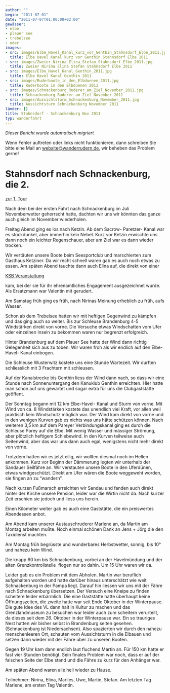 ```yaml
---
author: ""
begin: "2011-07-01"
date: "2011-07-07T01:00:00+02:00"
gewässer:
- elbe
- plauer see
- trebelsee
- oder
images:
- src: images/Elbe_Havel_Kanal_kurz_vor_Genthin_Stahnsdorf_Elbe_2011.jpg
  title: Elbe Havel Kanal kurz vor Genthin Stahnsdorf Elbe 2011
- src: images/Zweier_Nirina_Elina_Stefan_Stahnsdorf_Elbe_2011.jpg
  title: Zweier Nirina Elina Stefan Stahnsdorf Elbe 2011
- src: images/Elbe_Havel_Kanal_Genthin_2011.jpg
  title: Elbe Havel Kanal Genthin 2011
- src: images/Ruderboote_in_den_Elbduenen_2011.jpg
  title: Ruderboote in den Elbduenen 2011
- src: images/Schnackenburg_Ruderer_am_Ziel_November_2011.jpg
  title: Schnackenburg Ruderer am Ziel November 2011
- src: images/Aussichtsturm_Schnackenburg_November_2011.jpg
  title: Aussichtsturm Schnackenburg November 2011
länder: []
title: Stahnsdorf - Schnackenburg Nov 2011
typ: wanderfahrt
---
```



*Dieser Bericht wurde automatisch migriert*

Wenn Fehler auftreten oder links nicht funktionieren, dann schreiben Sie bitte eine Mail an website@wanderrudern.de, wir beheben das Problem gerne!



# Stahnsdorf nach Schnackenburg, die 2.


[zur 1. Tour](/berichte/2011/stahnsdorf_-_schnackenburg_201)

Nach dem bei der ersten Fahrt nach Schnackenburg im Juli Novemberwetter geherrscht hatte, dachten wir uns wir könnten das ganze auch gleich im November wiederholen.

Freitag Abend ging es los nach Ketzin. Ab dem Sacrow- Paretzer- Kanal war es stockdunkel, aber immerhin kein Nebel. Kurz vor Ketzin erwischte uns dann noch ein leichter Regenschauer, aber am Ziel war es dann wieder trocken.

Wir vertäuten unsere Boote beim Seesportclub und marschierten zum Gasthaus Ketziner. Da wir recht schnell waren gab es auch noch etwas zu essen. Am späten Abend tauchte dann auch Elina auf, die direkt von einer

[KSB Veranstaltung](/berichte/2011/jugendehrung_2011_elina)

kam, bei der sie für ihr ehrenamtliches Engagement ausgezeichnet wurde. Als Ersatzmann war Valentin mit gerudert.

Am Samstag früh ging es früh, nach Nirinas Meinung erheblich zu früh, aufs Wasser.

Schon ab dem Trebelsee hatten wir mit heftigen Gegenwind zu kämpfen und das ging auch so weiter. Bis zur Schleuse Brandenburg 4-5 Windstärken direkt von vorne. Die Versuche etwas Windschatten vom Ufer oder einzelnen Inseln zu bekommen waren nur begrenzt erfolgreich.

Hinter Brandenburg auf dem Plauer See hatte der Wind dann richtig Gelegenheit sich aus zu toben. Wir waren froh als wir endlich auf den Elbe- Havel- Kanal einbogen.

Die Schleuse Wusterwitz kostete uns eine Stunde Wartezeit. Wir durften schliesslich mit 3 Frachtern mit schleusen.

Auf der Kanalstrecke bis Genthin liess der Wind dann nach, so dass wir eine Stunde nach Sonnenuntergang den Kanuklub Genthin erreichten. Hier hatte man schon auf uns gewartet und sogar extra für uns die Clubgaststätte geöffent.

Der Sonntag begann mit 12 km Elbe-Havel- Kanal und Sturm von vorne. Mit Wind von ca. 8 Windstärken kostete das unendlich viel Kraft, vor allen weil praktisch kein Windschutz möglich war. Der Wind kam direkt von vorne und in den wenigen Kurven gab es nichts was uns hätte schützen können. Nach weiteren 3,5 km auf dem Pareyer Verbindungskanal ging es durch die Schleuse Parey auf die Elbe. Mit wenig Wasser und mässiger Strömung, aber plötzlich heftigem Schiebewind. In den Kurven teilweise auch Seitenwind, aber das war uns dann auch egal, wenigstens nicht mehr direkt von vorne.

Trotzdem hatten wir es jetzt eilig, wir wollten diesmal noch im Hellen ankommen. Kurz vor Beginn der Dämmerung legten wir unterhalb der Sandauer Seilfähre an. Wir verstauten unsere Boote in den Uferdünen, etwas windgeschützt. Direkt am Ufer wären die Boote weggeweht worden, sie fingen an zu “wandern”.

Nach kurzen Fußmarsch erreichten wir Sandau und fanden auch direkt hinter der Kirche unsere Pension, leider war die Wirtin nicht da. Nach kurzer Zeit erschien sie jedoch und liess uns herein.

Einen Kilometer weiter gab es auch eine Gaststätte, die ein preiswertes Abendessen anbot.

Am Abend kam unserer Austauschruderer Marlene an, da Martin am Montag arbeiten mußte. Noch einmal schönen Dank an Jens + Jörg die den Taxidienst machten.

Am Montag früh begrüsste und wunderbares Herbstwetter, sonnig, bis 10° und nahezu kein Wind.

Die knapp 60 km bis Schnackenburg, vorbei an der Havelmündung und der alten Grenzkontrollstelle  flogen nur so dahin. Um 15 Uhr waren wir da.

Leider gab es ein Problem mit dem Abholen. Martin war beruflich aufgehalten worden und hatte darüber hinaus unterschätzt wie weit Schnackenburg in der Pampa liegt. Darauf hin liessen wir uns mit der Fähre nach Schnackenburg übersetzen. Der Versuch eine Kneipe zu finden scheitere leider erbärmlich. Die eine Gaststätte hatte überhaupt keine Öffnungszeiten, die zweite hatte war seit Ende Oktober in der Winterpause. Die gute Idee des VL dann halt in Kultur zu machen und das Grenzlandmuseum zu besuchen war leider auch zum scheitern verurteilt, da dieses seit dem 26. Oktober in der Winterpause war. Ein so trauriges Nest hatten wir bisher selbst in Brandenburg selten gesehen. (Schnackenburg ist Niedersachsen). Also spazierten wir durch den nahezu menschenleeren Ort, schauten vom Aussichtsturm in die Elbauen und setzen dann wieder mit der Fähre über zu unseren Booten.

Gegen 19 Uhr kam dann endlich laut fluchend Martin an. Für 150 km hatte er fast vier Stunden benötigt. Sein finales Problem war noch, dass er auf der falschen Seite der Elbe stand und die Fähre zu kurz für den Anhänger war.

Am späten Abend waren alle heil wieder zu Hause.

Teilnehmer: Nirina, Elina, Marlies, Uwe, Martin, Stefan. Am letzten Tag Marlene, am ersten Tag Valentin.